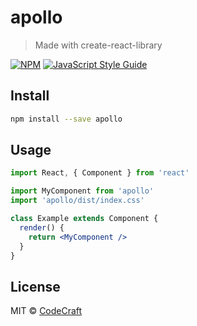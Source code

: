 # apollo

> Made with create-react-library

[![NPM](https://img.shields.io/npm/v/apollo.svg)](https://www.npmjs.com/package/apollo) [![JavaScript Style Guide](https://img.shields.io/badge/code_style-standard-brightgreen.svg)](https://standardjs.com)

## Install

```bash
npm install --save apollo
```

## Usage

```jsx
import React, { Component } from 'react'

import MyComponent from 'apollo'
import 'apollo/dist/index.css'

class Example extends Component {
  render() {
    return <MyComponent />
  }
}
```

## License

MIT © [CodeCraft](https://github.com/CodeCraft)
